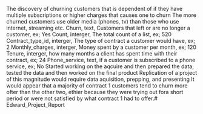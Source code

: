 
The discovery of churning customers that is dependent of if they have 
multiple subscriptions or higher charges that causes one to churn
The more churned customers use older media (phones, tv) than those who 
use internet, streaming etc.
Churn, text, Customers that left or are no longer a customer, ex; Yes 
Count, interger, The total count of a list, ex; 520 Contract_type_id, 
interger, The type of contract a customer would have, ex; 2 
Monthly_charges, interger, Money spent by a customer per month, ex; 120 
Tenure, interger, how many months a client has spent time with their 
contract, ex; 24 Phone_service, text, if a customer is subscribed to a 
phone service, ex; No
Started working on the aqcuire and then prepared the data, tested the 
data and then worked on the final product
Replication of a project of this magnitude would require data aquisition, 
prepping, and presenting
It would appear that a majority of contract 1 customers tend to churn 
more ofter than the other two, ethier because they were trying out fora 
short period or were not satisfied by what contract 1 had to offer.# 
Edward_Project_Report
